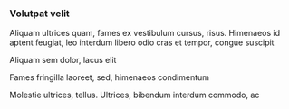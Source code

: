 ### Volutpat velit

Aliquam ultrices quam, fames ex vestibulum cursus, risus. Himenaeos id aptent feugiat, leo interdum libero odio cras et tempor, congue suscipit

Aliquam sem dolor, lacus elit

Fames fringilla laoreet, sed, himenaeos condimentum

Molestie ultrices, tellus. Ultrices, bibendum interdum commodo, ac


